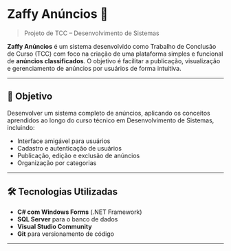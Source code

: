 # Zaffy Anúncios 📢

> Projeto de TCC – Desenvolvimento de Sistemas

**Zaffy Anúncios** é um sistema desenvolvido como Trabalho de Conclusão de Curso (TCC) com foco na criação de uma plataforma simples e funcional de **anúncios classificados**. O objetivo é facilitar a publicação, visualização e gerenciamento de anúncios por usuários de forma intuitiva.

---

## 📌 Objetivo

Desenvolver um sistema completo de anúncios, aplicando os conceitos aprendidos ao longo do curso técnico em Desenvolvimento de Sistemas, incluindo:

- Interface amigável para usuários
- Cadastro e autenticação de usuários
- Publicação, edição e exclusão de anúncios
- Organização por categorias

---

## 🛠 Tecnologias Utilizadas

- **C# com Windows Forms** (.NET Framework)
- **SQL Server** para o banco de dados
- **Visual Studio Community**
- **Git** para versionamento de código

---
